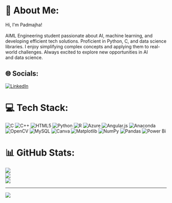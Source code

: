 # 💫 About Me:
Hi, I'm Padmajha!<br><br>AIML Engineering student passionate about AI, machine learning, and developing efficient tech solutions. Proficient in Python, C, and data science libraries. I enjoy simplifying complex concepts and applying them to real-world challenges. Always excited to explore new opportunities in AI and data science.


## 🌐 Socials:
[![LinkedIn](https://img.shields.io/badge/LinkedIn-%230077B5.svg?logo=linkedin&logoColor=white)]([www.linkedin.com/in/padmajha/](https://www.linkedin.com/in/padmajha/)) 

# 💻 Tech Stack:
![C](https://img.shields.io/badge/c-%2300599C.svg?style=flat&logo=c&logoColor=white) ![C++](https://img.shields.io/badge/c++-%2300599C.svg?style=flat&logo=c%2B%2B&logoColor=white) ![HTML5](https://img.shields.io/badge/html5-%23E34F26.svg?style=flat&logo=html5&logoColor=white) ![Python](https://img.shields.io/badge/python-3670A0?style=flat&logo=python&logoColor=ffdd54) ![R](https://img.shields.io/badge/r-%23276DC3.svg?style=flat&logo=r&logoColor=white) ![Azure](https://img.shields.io/badge/azure-%230072C6.svg?style=flat&logo=microsoftazure&logoColor=white) ![Angular.js](https://img.shields.io/badge/angular.js-%23E23237.svg?style=flat&logo=angularjs&logoColor=white) ![Anaconda](https://img.shields.io/badge/Anaconda-%2344A833.svg?style=flat&logo=anaconda&logoColor=white) ![OpenCV](https://img.shields.io/badge/opencv-%23white.svg?style=flat&logo=opencv&logoColor=white) ![MySQL](https://img.shields.io/badge/mysql-4479A1.svg?style=flat&logo=mysql&logoColor=white) ![Canva](https://img.shields.io/badge/Canva-%2300C4CC.svg?style=flat&logo=Canva&logoColor=white) ![Matplotlib](https://img.shields.io/badge/Matplotlib-%23ffffff.svg?style=flat&logo=Matplotlib&logoColor=black) ![NumPy](https://img.shields.io/badge/numpy-%23013243.svg?style=flat&logo=numpy&logoColor=white) ![Pandas](https://img.shields.io/badge/pandas-%23150458.svg?style=flat&logo=pandas&logoColor=white) ![Power Bi](https://img.shields.io/badge/power_bi-F2C811?style=flat&logo=powerbi&logoColor=black)
# 📊 GitHub Stats:
![](https://github-readme-stats.vercel.app/api?username=padmajha27&theme=swift&hide_border=false&include_all_commits=true&count_private=false)<br/>
![](https://github-readme-streak-stats.herokuapp.com/?user=padmajha27&theme=swift&hide_border=false)<br/>
![](https://github-readme-stats.vercel.app/api/top-langs/?username=padmajha27&theme=swift&hide_border=false&include_all_commits=true&count_private=false&layout=compact)

---
[![](https://visitcount.itsvg.in/api?id=padmajha27&icon=0&color=0)](https://visitcount.itsvg.in)

<!-- Proudly created with GPRM ( https://gprm.itsvg.in ) -->
